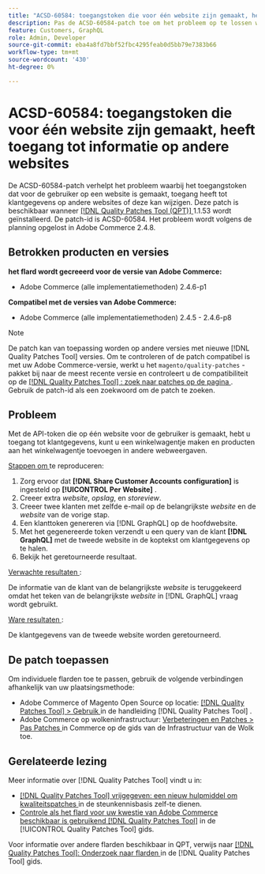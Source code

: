 ```yaml
---
title: "ACSD-60584: toegangstoken die voor één website zijn gemaakt, heeft toegang tot informatie op andere websites"
description: Pas de ACSD-60584-patch toe om het probleem op te lossen waarbij het toegangstoken dat voor de gebruiker op een website is gemaakt, toegang heeft tot klantgegevens op andere websites of deze kan wijzigen.
feature: Customers, GraphQL
role: Admin, Developer
source-git-commit: eba4a8fd7bbf52fbc4295feab0d5bb79e7383b66
workflow-type: tm+mt
source-wordcount: '430'
ht-degree: 0%

---
```


# ACSD-60584: toegangstoken die voor één website zijn gemaakt, heeft toegang tot informatie op andere websites

De ACSD-60584-patch verhelpt het probleem waarbij het toegangstoken dat voor de gebruiker op een website is gemaakt, toegang heeft tot klantgegevens op andere websites of deze kan wijzigen. Deze patch is beschikbaar wanneer [[!DNL Quality Patches Tool (QPT)] ](https://experienceleague.adobe.com/docs/commerce-operations/tools/quality-patches-tool/usage.html) 1.1.53 wordt geïnstalleerd. De patch-id is ACSD-60584. Het probleem wordt volgens de planning opgelost in Adobe Commerce 2.4.8.

## Betrokken producten en versies

**het flard wordt gecreeerd voor de versie van Adobe Commerce:**

* Adobe Commerce (alle implementatiemethoden) 2.4.6-p1

**Compatibel met de versies van Adobe Commerce:**

* Adobe Commerce (alle implementatiemethoden) 2.4.5 - 2.4.6-p8

>[!NOTE]
>
>De patch kan van toepassing worden op andere versies met nieuwe [!DNL Quality Patches Tool] versies. Om te controleren of de patch compatibel is met uw Adobe Commerce-versie, werkt u het `magento/quality-patches` -pakket bij naar de meest recente versie en controleert u de compatibiliteit op de [[!DNL Quality Patches Tool] : zoek naar patches op de pagina ](https://experienceleague.adobe.com/tools/commerce-quality-patches/index.html) . Gebruik de patch-id als een zoekwoord om de patch te zoeken.

## Probleem

Met de API-token die op één website voor de gebruiker is gemaakt, hebt u toegang tot klantgegevens, kunt u een winkelwagentje maken en producten aan het winkelwagentje toevoegen in andere webweergaven.

<u> Stappen om </u> te reproduceren:

1. Zorg ervoor dat **[!DNL Share Customer Accounts configuration]** is ingesteld op **[!UICONTROL Per Website]** .
1. Creeer extra *website*, *opslag*, en *storeview*.
1. Creeer twee klanten met zelfde e-mail op de belangrijkste *website* en de *website* van de vorige stap.
1. Een klanttoken genereren via [!DNL GraphQL] op de hoofdwebsite.
1. Met het gegenereerde token verzendt u een query van de klant **[!DNL GraphQL]** met de tweede website in de koptekst om klantgegevens op te halen.
1. Bekijk het geretourneerde resultaat.

<u> Verwachte resultaten </u>:

De informatie van de klant van de belangrijkste *website* is teruggekeerd omdat het teken van de belangrijkste *website* in [!DNL GraphQL] vraag wordt gebruikt.

<u> Ware resultaten </u>:

De klantgegevens van de tweede website worden geretourneerd.

## De patch toepassen

Om individuele flarden toe te passen, gebruik de volgende verbindingen afhankelijk van uw plaatsingsmethode:

* Adobe Commerce of Magento Open Source op locatie: [[!DNL Quality Patches Tool]  > Gebruik ](/help/tools/quality-patches-tool/usage.md) in de handleiding [!DNL Quality Patches Tool] .
* Adobe Commerce op wolkeninfrastructuur: [ Verbeteringen en Patches > Pas Patches ](https://experienceleague.adobe.com/docs/commerce-cloud-service/user-guide/develop/upgrade/apply-patches.html) in Commerce op de gids van de Infrastructuur van de Wolk toe.

## Gerelateerde lezing

Meer informatie over [!DNL Quality Patches Tool] vindt u in:

* [[!DNL Quality Patches Tool]  vrijgegeven: een nieuw hulpmiddel om kwaliteitspatches ](https://experienceleague.adobe.com/en/docs/commerce-knowledge-base/kb/announcements/commerce-announcements/magento-quality-patches-released-new-tool-to-self-serve-quality-patches) in de steunkennisbasis zelf-te dienen.
* [ Controle als het flard voor uw kwestie van Adobe Commerce beschikbaar is gebruikend  [!DNL Quality Patches Tool]](/help/tools/quality-patches-tool/patches-available-in-qpt/check-patch-for-magento-issue-with-magento-quality-patches.md) in de [!UICONTROL Quality Patches Tool] gids.


Voor informatie over andere flarden beschikbaar in QPT, verwijs naar [[!DNL Quality Patches Tool]: Onderzoek naar flarden ](https://experienceleague.adobe.com/tools/commerce-quality-patches/index.html) in de [!DNL Quality Patches Tool] gids.
